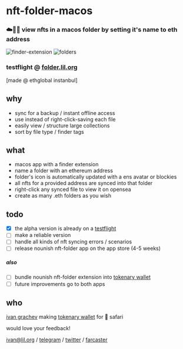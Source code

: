 # nft-folder-macos

### ☁️📂💎 view nfts in a macos folder by setting it's name to eth address

![finder-extension](https://github.com/grachyov/nft-folder-macos/assets/7680193/35e8c756-6a9d-44aa-aa27-5d3ffcc864eb)
![folders](https://github.com/grachyov/nft-folder-macos/assets/7680193/60bfac17-ac8e-40ae-b2a4-4cd082712bc1)

### testflight @ [folder.lil.org](https://folder.lil.org)
[made @ ethglobal instanbul]

## why
* sync for a backup / instant offline access
* use instead of right-click-saving each file
* easily view / structure large collections
* sort by file type / finder tags

## what
* macos app with a finder extension
* name a folder with an ethereum address
* folder's icon is automatically updated with a ens avatar or blockies
* all nfts for a provided address are synced into that folder
* right-click any synced file to view it on opensea
* create as many .eth folders as you wish

## todo
- [x] the alpha version is already on a [testflight](https://folder.lil.org)
- [ ] make a reliable version
- [ ] handle all kinds of nft syncing errors / scenarios
- [ ] release nounish nft-folder app on the app store (4-5 weeks)

##### also
- [ ] bundle nounish nft-folder extension into [tokenary wallet](https://lil.org)
- [ ] future improvements go to both apps

## who
[ivan grachev](http://x.ivan.lol) making [tokenary wallet](https://lil.org) for  safari

would love your feedback!

ivan@lil.org / [telegram](https://t.ivan.lol) / [twitter](https://x.ivan.lol) / [farcaster](https://f.ivan.lol)
